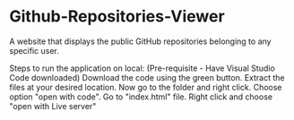 # Github-Repositories-Viewer
A website that displays the public GitHub repositories belonging to any specific user.

Steps to run the application on local: (Pre-requisite - Have Visual Studio Code downloaded)
Download the code using the green button.
Extract the files at your desired location.
Now go to the folder and right click.
Choose option "open with code".
Go to "index.html" file. Right click and choose "open with Live server"
